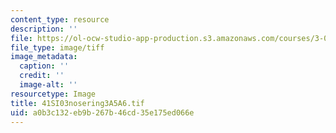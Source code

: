 ```yaml
---
content_type: resource
description: ''
file: https://ol-ocw-studio-app-production.s3.amazonaws.com/courses/3-094-materials-in-human-experience-spring-2004/a0b3c132eb9b267b46cd35e175ed066e_41SI03nosering3A5A6.tif
file_type: image/tiff
image_metadata:
  caption: ''
  credit: ''
  image-alt: ''
resourcetype: Image
title: 41SI03nosering3A5A6.tif
uid: a0b3c132-eb9b-267b-46cd-35e175ed066e
---
```

